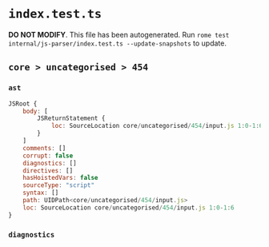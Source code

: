 # `index.test.ts`

**DO NOT MODIFY**. This file has been autogenerated. Run `rome test internal/js-parser/index.test.ts --update-snapshots` to update.

## `core > uncategorised > 454`

### `ast`

```javascript
JSRoot {
	body: [
		JSReturnStatement {
			loc: SourceLocation core/uncategorised/454/input.js 1:0-1:6
		}
	]
	comments: []
	corrupt: false
	diagnostics: []
	directives: []
	hasHoistedVars: false
	sourceType: "script"
	syntax: []
	path: UIDPath<core/uncategorised/454/input.js>
	loc: SourceLocation core/uncategorised/454/input.js 1:0-1:6
}
```

### `diagnostics`

```

```
